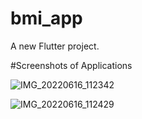 # bmi_app

A new Flutter project.

#Screenshots of Applications

![IMG_20220616_112342](https://user-images.githubusercontent.com/102197132/174001620-c1430c86-8be8-46c1-acd5-11eaa65532f7.jpg)

![IMG_20220616_112429](https://user-images.githubusercontent.com/102197132/174001628-4303b314-86a4-481f-b875-2f6a59c396d9.jpg)
